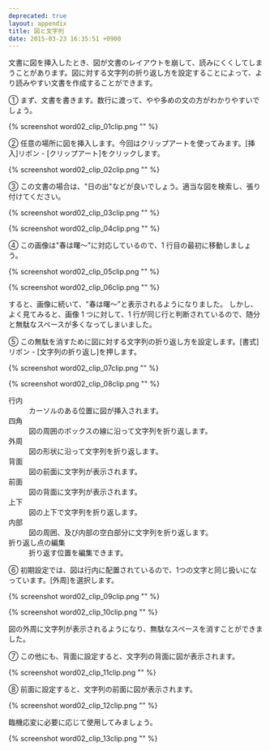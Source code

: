 ```yaml
---
deprecated: true
layout: appendix
title: 図と文字列
date: 2015-03-23 16:35:51 +0900
---
```



文書に図を挿入したとき、図が文書のレイアウトを崩して、読みにくくしてしまうことがあります。図に対する文字列の折り返し方を設定することによって、より読みやすい文書を作成することができます。

&#9312; まず、文書を書きます。数行に渡って、やや多めの文の方がわかりやすいでしょう。

{% screenshot word02_clip_01clip.png "" %}

&#9313; 任意の場所に図を挿入します。今回はクリップアートを使ってみます。[挿入]リボン - [クリップアート]をクリックします。

{% screenshot word02_clip_02clip.png "" %}

&#9314; この文書の場合は、"日の出"などが良いでしょう。適当な図を検索し、張り付けてください。

{% screenshot word02_clip_03clip.png "" %}

{% screenshot word02_clip_04clip.png "" %}

&#9315; この画像は"春は曙〜"に対応しているので、1 行目の最初に移動しましょう。

{% screenshot word02_clip_05clip.png "" %}

{% screenshot word02_clip_06clip.png "" %}

すると、画像に続いて、"春は曙〜"と表示されるようになりました。
しかし、よく見てみると、画像 1 つに対して、1 行が同じ行と判断されているので、随分と無駄なスペースが多くなってしまいました。

&#9316; この無駄を消すために図に対する文字列の折り返し方を設定します。[書式]リボン - [文字列の折り返し]を押します。

{% screenshot word02_clip_07clip.png "" %}

{% screenshot word02_clip_08clip.png "" %}

<dl>
<dt>行内</dt><dd>カーソルのある位置に図が挿入されます。</dd>
<dt>四角</dt><dd>図の周囲のボックスの線に沿って文字列を折り返します。</dd>
<dt>外周</dt><dd>図の形状に沿って文字列を折り返します。</dd>
<dt>背面</dt><dd>図の前面に文字列が表示されます。</dd>
<dt>前面</dt><dd>図の背面に文字列が表示されます。</dd>
<dt>上下</dt><dd>図の上下で文字列を折り返します。</dd>
<dt>内部</dt><dd>図の周囲、及び内部の空白部分に文字列を折り返します。</dd>
<dt>折り返し点の編集</dt><dd>折り返す位置を編集できます。</dd>
</dl>

&#9317; 初期設定では、図は行内に配置されているので、1つの文字と同じ扱いになっています。[外周]を選択します。

{% screenshot word02_clip_09clip.png "" %}

{% screenshot word02_clip_10clip.png "" %}

図の外周に文字列が表示されるようになり、無駄なスペースを消すことができました。

&#9318; この他にも、背面に設定すると、文字列の背面に図が表示されます。

{% screenshot word02_clip_11clip.png "" %}

&#9319; 前面に設定すると、文字列の前面に図が表示されます。

{% screenshot word02_clip_12clip.png "" %}

臨機応変に必要に応じて使用してみましょう。

{% screenshot word02_clip_13clip.png "" %}


